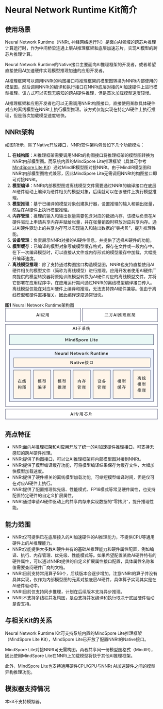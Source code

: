 # Neural Network Runtime Kit简介

## 使用场景
Neural Network Runtime（NNRt, 神经网络运行时）是面向AI领域的跨芯片推理计算运行时，作为中间桥梁连通上层AI推理框架和底层加速芯片，实现AI模型的跨芯片推理计算。

Neural Network Runtime的Native接口主要面向AI推理框架的开发者，或者希望直接使用AI加速硬件实现模型推理加速的应用开发者。

AI推理框架可以调用NNRt的构图接口将推理框架的模型图转换为NNRt内部使用的模型图，然后调用NNRt的编译和执行接口在NNRt底层对接的AI加速硬件上进行模型推理。该方式可以实现无感知的跨AI硬件推理，但是首次加载模型速度较慢。

AI推理框架和应用开发者也可以无需调用NNRt构图接口，直接使用某款具体硬件对应的离线模型在NNRt上执行模型推理。该方式仅能实现在特定AI硬件上执行推理，但是首次加载模型速度较快。

## NNRt架构

如图1所示，除了Native开放接口，NNRt软件架构包含如下几个功能模块：
1. <b>在线构图</b>：AI推理框架需要调用NNRt的构图接口将推理框架的模型图转换为NNRt内部模型图。而系统内置的MindSpore Lite推理框架（具体可参考[MindSpore Lite Kit](../mindspore/mindspore-lite-guidelines.md)）通过MindIR模型图对接NNRt。由于MindIR模型图和NNRt内部模型图格式兼容，因此MindSpore Lite无需调用NNRt的构图接口即可对接NNRt。
2. <b>模型编译</b>：NNRt内部模型图或离线模型文件需要通过NNRt的编译接口在底层AI硬件驱动上编译为硬件相关的模型对象，后续就可以在该硬件上执行模型推理。
3. <b>模型推理</b>：基于已编译的模型对象创建执行器，设置推理的输入和输出张量，然后在AI硬件上执行模型推理。
4. <b>内存管理</b>：推理的输入和输出张量需要包含对应的数据内存，该模块负责在AI硬件驱动上申请共享内存并赋给张量，并在张量销毁时释放对应共享内存。通过AI硬件驱动上的共享内存可以实现输入和输出数据的“零拷贝”，提升推理性能。
5. <b>设备管理</b>：负责展示NNRt对接的AI硬件信息，并提供了选择AI硬件的功能。
6. <b>模型缓存</b>：已编译的模型对象写成模型缓存格式，保存在文件或一段内存中。在下一次编译模型时，可以直接从文件或内存形式的模型缓存中加载，大幅提升编译速度。
7. <b>离线模型推理</b>：除了支持通过构图接口构造模型图，NNRt也支持直接使用AI硬件相关的模型文件（简称为离线模型）进行推理。应用开发者使用AI硬件厂商提供的模型转换器将原始训练模型转换为AI硬件对应的离线模型文件，并将它部署在应用程序中，在应用运行期间通过NNRt的离线模型编译接口传入。离线模型仅能在对应AI硬件上编译和推理，无法支持跨AI硬件兼容。但由于离线模型和硬件直接相关，因此编译速度通常很快。

**图1** Neural Network Runtime架构图
!["Neural Network Runtime架构图"](figures/zh-cn_neural_network_runtime_intro.jpg)

## 亮点特征

- NNRt面向AI推理框架和AI应用开放了统一的AI加速硬件推理接口，可支持无感知的跨AI硬件推理。
- NNRt提供了构图接口，可以让AI推理框架将内部模型图对接到NNRt。
- NNRt提供了模型编译缓存功能，可将模型编译结果保存为缓存文件，大幅加快模型加载速度。
- NNRt提供了硬件相关的离线模型加载功能，可缩短模型编译时间，但是仅可在对应AI硬件上执行。
- NNRt提供了配置推理优先级、性能模式、FP16模式等常见硬件属性，也支持配置特定硬件的自定义扩展属性。
- NNRt通过申请AI硬件驱动上的共享内存来实现数据的“零拷贝”，提升推理性能。

## 能力范围

- NNRt仅可提供已在底层接入的AI加速硬件的AI推理能力，不提供CPU等通用硬件上的AI推理能力。
- NNRt仅能提供大多数AI硬件共有的基础AI推理能力和硬件属性配置，例如编译、执行、内存管理、优先级、性能模式等。如果希望配置某款AI硬件特有的硬件属性，可以通过NNRt提供的自定义扩展属性接口配置，具体属性名称和值需要查阅硬件厂商的文档。
- NNRt目前支持常用算子56个，后续版本会逐步增加。注意NNRt的算子并没有具体实现，仅作为内部模型图的元素对接底层AI硬件，具体算子实现其实是在AI硬件驱动中。
- NNRt目前仅支持同步推理，计划在后续版本支持异步推理。
- NNRt不支持多线程并发构图，是否支持并发编译和执行取决于底层硬件驱动是否支持。

## 与相关Kit的关系

<!--RP1-->
Neural Network Runtime Kit可支持系统内置的MindSpore Lite推理框架（MindSpore Lite Kit），MindSpore Lite已开放了配置NNRt的Native接口。

MindSpore Lite对接NNRt可无需构图，两者共享同一份模型图格式（MindIR），因此使用MindSpore Lite在NNRt上加载模型将快于其他AI推理框架。

此外，MindSpore Lite也支持通用硬件CPU/GPU与NNRt AI加速硬件之间的模型异构推理功能。
<!--RP1End-->

## 模拟器支持情况
本kit不支持模拟器。